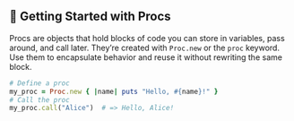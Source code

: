 ## 📝 Getting Started with Procs

Procs are objects that hold blocks of code you can store in variables, pass around, and call later. They’re created with `Proc.new` or the `proc` keyword. Use them to encapsulate behavior and reuse it without rewriting the same block.

```ruby
# Define a proc
my_proc = Proc.new { |name| puts "Hello, #{name}!" }
# Call the proc
my_proc.call("Alice")  # => Hello, Alice!
```